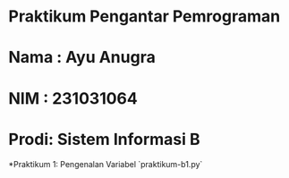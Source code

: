 # Praktikum Pengantar Pemrograman

<h1> Nama : Ayu Anugra </h1>
<h1> NIM  : 231031064 </h1>
<h1> Prodi: Sistem Informasi B </h1>
*Praktikum 1: Pengenalan Variabel `praktikum-b1.py`
